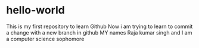 # hello-world
This is my first repository to learn Github
Now i am trying to learn to commit a change with a new branch in github 
MY names Raja kumar singh and I am a computer science sophomore
